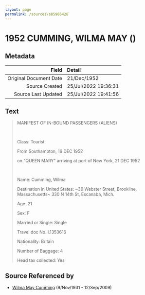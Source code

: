 ```yaml
---
layout: page
permalink: /sources/s85986428
---
```


# 1952 CUMMING, WILMA MAY ()

## Metadata
Field | Detail
---:|:---
Original Document Date | 21/Dec/1952
Source Created | 25/Jul/2022 19:36:31
Source Last Updated | 25/Jul/2022 19:41:56

## Text

> MANIFEST OF IN-BOUND PASSENGERS (ALIENS)
>
> <br/>
>
> Class: Tourist
>
> From Southampton, 16 DEC 1952
>
> on "QUEEN MARY" arriving at port of New York, 21 DEC 1952
>
> <br/>
>
> Name: Cumming, Wilma
>
> Destination in United States: \~36 Webster Street, Brookline, Massachusetts\~ 330 N 14th St, Escanaba, Mich.
>
> Age: 21
>
> Sex: F
>
> Married or Single: Single
>
> Travel doc No. I.1353616
>
> Nationality: Britain
>
> Number of Baggage: 4
>
> Head tax collected: Yes
>

## Source Referenced by

* [Wilma May Cumming](../people/@74680609@-wilma-may-cumming-b1931-11-9-d2009-9-12.md) (9/Nov/1931 - 12/Sep/2009)

